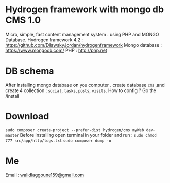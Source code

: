 # Hydrogen framework with mongo db CMS 1.0
Micro, simple, fast content management system . using PHP and MONGO Database.
Hydrogen framework 4.2 : https://github.com/DilawskyJordan/hydrogenframework
Mongo database : https://www.mongodb.com/
PHP : http://php.net
# DB schema 
After installing mongo database on you computer . create database `cms` ,and create 4 collection : `social`, `tasks`, `posts`, `visits`.
How to config ? Go the /install
# Download
`sudo composer create-project --prefer-dist hydrogen/cms myWeb dev-master`
Before installing open terminal in your folder and run :
`sudo chmod 777 src/app/http/logs.txt`
`sudo composer dump -o`
# Me
Email : walidlaggoune159@gmail.com
